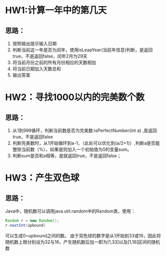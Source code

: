 # HW1:计算一年中的第几天
## 思路：
1. 按照输出提示输入日期
1. 判断当前这一年是否为闰年，使用isLeapYear(当前年信息)判断，是返回true，不是返回false，闰年2月为29天
2. 将当前月份之前的所有月份相应的天数相加
3. 将当前日期加入天数总和
5. 输出答案
# HW2：寻找1000以内的完美数个数
## 思路：
1. 从1到999循环，判断当前数是否为完美数:isPerfectNumber(int a) ,是返回true，不是返回false
2. 判断完美数时，从1开始循环到a-1，（此处可以优化到(a/2+1)）,判断a是否能整除当前数（%），如果是则加入一个初始值为0的变量sum。
3. 判断sum是否和a相等，是就返回true，不是返回false；

# HW3：产生双色球
## 思路：
Java中，随机数可以调用java.util.random中的Random类，使用：
````java
Random r = new Random();
r.nextInt(upbound)
````
可以生成0~upbound之间的数。
由于双色球的数字是从1开始到33或16，因此将随机数上限分别设为32与16，产生随机数后加一即为[1,33]以及[1,16]区间的随机数

